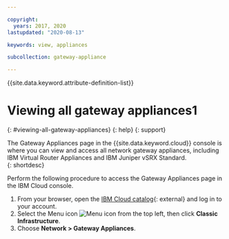 ```yaml
---

copyright:
  years: 2017, 2020
lastupdated: "2020-08-13"

keywords: view, appliances

subcollection: gateway-appliance

---
```


{{site.data.keyword.attribute-definition-list}}

# Viewing all gateway appliances1
{: #viewing-all-gateway-appliances}
{: help}
{: support}

The Gateway Appliances page in the {{site.data.keyword.cloud}} console is where you can view and access all network gateway appliances, including IBM Virtual Router Appliances and IBM Juniper vSRX Standard.  
{: shortdesc}

Perform the following procedure to access the Gateway Appliances page in the IBM Cloud console.

1. From your browser, open the [IBM Cloud catalog](https://cloud.ibm.com){: external} and log in to your account.
2. Select the Menu icon ![Menu icon](../icons/icon_hamburger.svg) from the top left, then click **Classic Infrastructure**.
3. Choose **Network > Gateway Appliances**.
